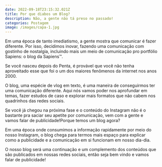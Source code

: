```yaml
---
date: 2022-09-18T23:15:32.021Z
title: Por que diabos um Blog?
description: Não, a gente não tá preso no passado!
categories: Postagem
image: /images/capa-1.jpg
---
```

Em uma época de tanto imediatismo, a gente mostra que comunicar é fazer diferente. Por isso, decidimos inovar, fazendo uma comunicação com gostinho de nostalgia, incluindo mais um meio de comunicação pro portfólio Sapiens: o blog da Sapiens™.

Se você nasceu depois do Penta, é provável que você não tenha aproveitado esse que foi o um dos maiores fenômenos da internet nos anos 2000. 

O blog, uma espécie de vlog em texto, é uma maneira de conseguirmos ter uma comunicação diferente. Aqui nós vamos poder nos aprofundar em temas, fazer estudos de caso e explorar mais formatos que não cabem nos quadrinhos das redes sociais. 

Se você já chegou na próxima fase e o conteúdo do Instagram não é o bastante pra saciar seu apetite por comunicação, vem com a gente e vamos falar de publicidade!Porque temos um blog agora? 

Em uma época onde consumimos a informação rapidamente por meio do nosso Instagram, o blog chega para termos mais espaço para explicar como a publicidade e a comunicação em si funcionam em nosso dia-dia. 

O nosso blog será uma continuação e um complemento dos conteúdos que são publicados em nossas redes sociais, então seja bem vindo e vamos falar de publicidade!